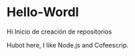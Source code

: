 # Hello-Wordl


Hi 
Inicio de creación de repositorios


Hubot here, I like Node.js and Cofeescrip.
